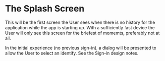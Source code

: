 # The Splash Screen

This will be the first screen the User sees when there is no history
for the application while the app is starting up.  With a sufficiently
fast device the User will only see this screen for the briefest of
momemts, preferably not at all.

In the initial experience (no previous sign-in), a dialog will be
presented to allow the User to select an identify.  See the Sign-in
design notes.
